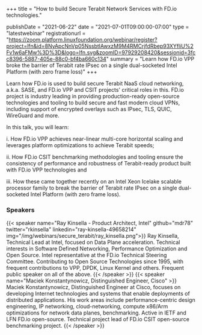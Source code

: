 +++
title = "How to build Secure Terabit Network Services with FD.io technologies."

publishDate = "2021-06-22"
date = "2021-07-01T09:00:00-07:00"
type = "latestwebinar"
registrationurl = "https://zoom.platform.linuxfoundation.org/webinar/register?project=lfn&id=8NyApcNnVp05NssbtlAwxzM9M4RMCrjfdRbep93XYfliU%2Fv1w6aFMw%3D%3D&logo=lfn.svg&zoomID=97929208420&sessionid=3fcc8396-5887-405e-88c0-bf4ba660c134"
summary = "Learn how FD.io VPP broke the barrier of Terabit rate IPsec on a single dual-socketed Intel Platform (with zero frame loss)"
+++

Learn how FD.io is used to build secure Terabit NaaS cloud
networking, a.k.a. SASE, and FD.io VPP and CSIT projects' critical
roles in this. FD.io project is industry leading in providing
production-ready open-source technologies and tooling to build secure
and fast modern cloud VPNs, including support of encrypted overlays
such as IPsec, TLS, QUIC, WireGuard and more.

In this talk, you will learn:

i. How FD.io VPP achieves near-linear
multi-core horizontal scaling and leverages platform optimizations to
achieve Terabit speeds; 

ii. How FD.io CSIT benchmarking methodologies
and tooling ensure the consistency of performance and robustness of
Terabit-ready product built with FD.io VPP technologies and 

iii. How these came together recently on an Intel Xeon Icelake scalable
processor family to break the barrier of Terabit rate IPsec on a single
dual-socketed Intel Platform (with zero frame loss).

### Speakers

{{< speaker name="Ray Kinsella - Product Architect, Intel" github="mdr78" twitter="rkinsella" linkedin="ray-kinsella-49658214" img="/img/webinars/secure_terabit/ray_kinsella.png">}}
Ray Kinsella, Technical Lead at Intel, focused on Data Plane acceleration. Technical interests in Software 
Defined Networking, Performance Optimization and Open Source. Intel representative at the FD.io Technical 
Steering Committee. Contributing to Open Source Technologies since 1995, with frequent contributions to VPP, 
DPDK, Linux Kernel and others. Frequent public speaker on all of the above.
{{< /speaker >}}
{{< speaker name="Maciek Konstantynowicz, Distinguished Engineer, Cisco" >}}
Maciek Konstantynowicz, Distinguished Engineer at Cisco, focuses on developing Internet technologies and systems that 
enable deployments of distributed applications. His work areas include performance-centric design engineering, 
IP networking, cloud-networking, compute x86/Arm optimizations for network data planes, benchmarking. Active in 
IETF and LFN FD.io open-source. Technical project lead of FD.io CSIT open-source benchmarking project.
{{< /speaker >}}
